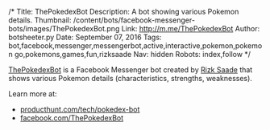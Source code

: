 /*
Title: ThePokedexBot
Description: A bot showing various Pokemon details.
Thumbnail: /content/bots/facebook-messenger-bots/images/ThePokedexBot.png
Link: http://m.me/ThePokedexBot
Author: botsheeter.py
Date: September 07, 2016
Tags: bot,facebook,messenger,messengerbot,active,interactive,pokemon,pokemon go,pokemons,games,fun,rizksaade
Nav: hidden
Robots: index,follow
*/

[ThePokedexBot](http://m.me/ThePokedexBot) is a Facebook Messenger bot created by [Rizk Saade](https://twitter.com/RizkSaade) that shows various Pokemon details (characteristics, strengths, weaknesses).

Learn more at:

- [producthunt.com/tech/pokedex-bot](https://www.producthunt.com/tech/pokedex-bot)
- [facebook.com/ThePokedexBot](https://www.facebook.com/ThePokedexBot/)
